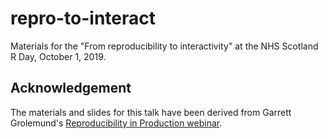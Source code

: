 # repro-to-interact

Materials for the "From reproducibility to interactivity" at the NHS Scotland R Day, October 1, 2019.

## Acknowledgement

The materials and slides for this talk have been derived from Garrett Grolemund's [Reproducibility in Production webinar](https://resources.rstudio.com/webinars/reproducibility-in-production).